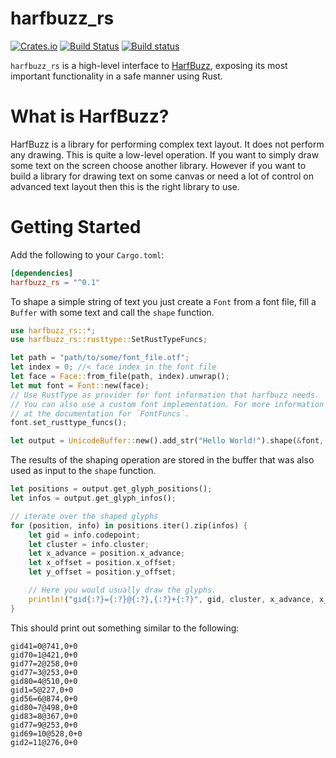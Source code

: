 # harfbuzz_rs

[![Crates.io](https://img.shields.io/crates/v/harfbuzz_rs.svg)](https://crates.io/crates/harfbuzz_rs)
[![Build Status](https://travis-ci.org/manuel-rhdt/harfbuzz_rs.svg?branch=master)](https://travis-ci.org/manuel-rhdt/harfbuzz_rs)
[![Build status](https://ci.appveyor.com/api/projects/status/tg2xpx3am2iw7nxr?svg=true)](https://ci.appveyor.com/project/manuel-rhdt/harfbuzz-rs)


 `harfbuzz_rs` is a high-level interface to [HarfBuzz](https://harfbuzz.github.io), exposing its most important functionality
 in a safe manner using Rust.

 # What is HarfBuzz?
 HarfBuzz is a library for performing complex text layout. It does not perform any drawing. This
 is quite a low-level operation. If you want to simply draw some text on the screen choose
 another library. However if you want to build a library for drawing text on some canvas or
 need a lot of control on advanced text layout then this is the right library to use.

 # Getting Started
 Add the following to your `Cargo.toml`:

 ```toml
 [dependencies]
 harfbuzz_rs = "^0.1"
 ```

 To shape a simple string of text you just create a `Font` from a font file, fill a `Buffer`
 with some text and call the `shape` function.

 ```rust
 use harfbuzz_rs::*;
 use harfbuzz_rs::rusttype::SetRustTypeFuncs;

 let path = "path/to/some/font_file.otf";
 let index = 0; //< face index in the font file
 let face = Face::from_file(path, index).unwrap();
 let mut font = Font::new(face);
 // Use RustType as provider for font information that harfbuzz needs.
 // You can also use a custom font implementation. For more information look
 // at the documentation for `FontFuncs`.
 font.set_rusttype_funcs();

 let output = UnicodeBuffer::new().add_str("Hello World!").shape(&font, &[]);
 ```

 The results of the shaping operation are stored in the buffer that was also used as input to
 the `shape` function.

 ```rust
 let positions = output.get_glyph_positions();
 let infos = output.get_glyph_infos();

 // iterate over the shaped glyphs
 for (position, info) in positions.iter().zip(infos) {
     let gid = info.codepoint;
     let cluster = info.cluster;
     let x_advance = position.x_advance;
     let x_offset = position.x_offset;
     let y_offset = position.y_offset;

     // Here you would usually draw the glyphs.
     println!("gid{:?}={:?}@{:?},{:?}+{:?}", gid, cluster, x_advance, x_offset, y_offset);
 }
 ```
 This should print out something similar to the following:

 ```text
 gid41=0@741,0+0
 gid70=1@421,0+0
 gid77=2@258,0+0
 gid77=3@253,0+0
 gid80=4@510,0+0
 gid1=5@227,0+0
 gid56=6@874,0+0
 gid80=7@498,0+0
 gid83=8@367,0+0
 gid77=9@253,0+0
 gid69=10@528,0+0
 gid2=11@276,0+0
 ```
